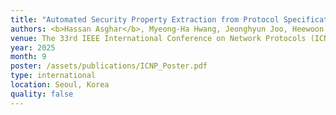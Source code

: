 ```yaml
---
title: "Automated Security Property Extraction from Protocol Specifications (Poster)"
authors: <b>Hassan Asghar</b>, Myeong-Ha Hwang, Jeonghyun Joo, Heewoon Kang, YooJin Kwon, Kazi Samin Mubasshir, Imtiaz Karim, Elisa Bertino, and <b>Hyunwoo Lee</b>
venue: The 33rd IEEE International Conference on Network Protocols (ICNP '25)
year: 2025
month: 9
poster: /assets/publications/ICNP_Poster.pdf
type: international
location: Seoul, Korea
quality: false
---
```

